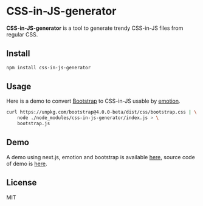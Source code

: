 # CSS-in-JS-generator

__CSS-in-JS-generator__ is a tool to generate trendy CSS-in-JS files from regular CSS.

## Install

```sh
npm install css-in-js-generator
```

## Usage

Here is a demo to convert [Bootstrap](http://getbootstrap.com/) to CSS-in-JS usable by [emotion](https://emotion.sh/).

```sh
curl https://unpkg.com/bootstrap@4.0.0-beta/dist/css/bootstrap.css | \
    node ./node_modules/css-in-js-generator/index.js > \
    bootstrap.js
```

## Demo

A demo using next.js, emotion and bootstrap is available [here](https://css-in-js-experiences.ga/bootstrap/), source code of demo is [here](https://github.com/brikou/CSS-in-JS-experiences).

## License

MIT
